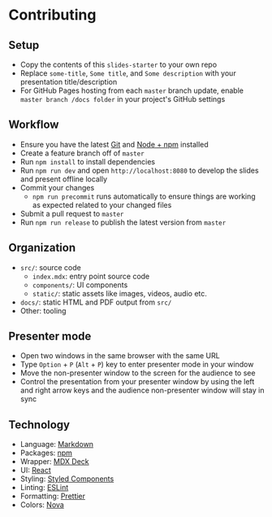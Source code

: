 # Contributing

## Setup

- Copy the contents of this `slides-starter` to your own repo
- Replace `some-title`, `Some title`, and `Some description` with your presentation title/description
- For GitHub Pages hosting from each `master` branch update, enable `master branch /docs folder` in your project's GitHub settings

## Workflow

- Ensure you have the latest [Git](https://git-scm.com/) and [Node + npm](https://nodejs.org) installed
- Create a feature branch off of `master`
- Run `npm install` to install dependencies
- Run `npm run dev` and open `http://localhost:8080` to develop the slides and present offline locally
- Commit your changes
  - `npm run precommit` runs automatically to ensure things are working as expected related to your changed files
- Submit a pull request to `master`
- Run `npm run release` to publish the latest version from `master`

## Organization

- `src/`: source code
  - `index.mdx`: entry point source code
  - `components/`: UI components
  - `static/`: static assets like images, videos, audio etc.
- `docs/`: static HTML and PDF output from `src/`
- Other: tooling

## Presenter mode

- Open two windows in the same browser with the same URL
- Type `Option` + `P` (`Alt` + `P`) key to enter presenter mode in your window
- Move the non-presenter window to the screen for the audience to see
- Control the presentation from your presenter window by using the left and right arrow keys and the audience non-presenter window will stay in sync

## Technology

- Language: [Markdown](https://guides.github.com/features/mastering-markdown)
- Packages: [npm](https://www.npmjs.com)
- Wrapper: [MDX Deck](https://github.com/jxnblk/mdx-deck)
- UI: [React](https://reactjs.org)
- Styling: [Styled Components](https://www.styled-components.com)
- Linting: [ESLint](https://eslint.org)
- Formatting: [Prettier](https://prettier.io)
- Colors: [Nova](https://trevordmiller.com/projects/nova)
